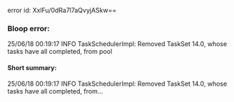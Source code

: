 error id: XxlFu/0dRa7l7aQvyjASkw==
### Bloop error:

25/06/18 00:19:17 INFO TaskSchedulerImpl: Removed TaskSet 14.0, whose tasks have all completed, from pool
#### Short summary: 

25/06/18 00:19:17 INFO TaskSchedulerImpl: Removed TaskSet 14.0, whose tasks have all completed, from...